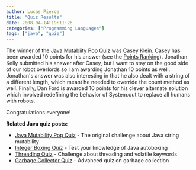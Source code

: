 ```yaml
---
author: Lucas Pierce
title: "Quiz Results"
date: 2008-04-14T19:11:26
categories: ["Programming Languages"]
tags: ["java", "quiz"]
---
```


The winner of the [Java Mutabiity Pop Quiz](/posts/java-mutability/) was Casey Klein. Casey has been awarded 10 points for his answer (see the [Points Ranking](/posts/points-ranking/)). Jonathan Kelly submitted his answer after Casey, but I want to stay on the good side of our robot overlords so I am awarding Jonathan 10 points as well. Jonathan's answer was also interesting in that he also dealt with a string of a different length, which meant he needed to override the count method as well. Finally, Dan Ford is awarded 10 points for his clever alternate solution which involved redefining the behavior of System.out to replace all humans with robots.

Congratulations everyone!

**Related Java quiz posts:**
- [Java Mutability Pop Quiz](/posts/java-mutability/) - The original challenge about Java string mutability
- [Integer Boxing Quiz](/posts/integer-boxing/) - Test your knowledge of Java autoboxing
- [Threading Quiz](/posts/threading-quiz/) - Challenge about threading and volatile keywords
- [Garbage Collector Quiz](/posts/garbage-collector-quiz/) - Advanced quiz on garbage collection
